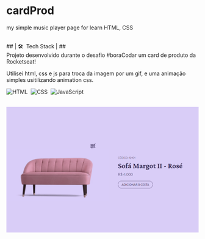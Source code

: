 # cardProd
my simple music player page for learn HTML, CSS

<br>
## | 🛠 &nbsp;Tech Stack | ##
<br>
Projeto desenvolvido durante o desafio #boraCodar um card de produto da Rocketseat!

Utilisei html, css e js para troca da imagem por um gif, e uma animação simples usitilizando animation css.

![HTML](https://img.shields.io/badge/-HTML-05122A?style=flat&logo=HTML5)&nbsp;
![CSS](https://img.shields.io/badge/-CSS-05122A?style=flat&logo=CSS3&logoColor=1572B6)&nbsp;
![JavaScript](https://img.shields.io/badge/-JavaScript-05122A?style=flat&logo=javascript)&nbsp;

<br>

<img src="./assets/images/cover.png" alt="Imagem cover da pagina"/> 
